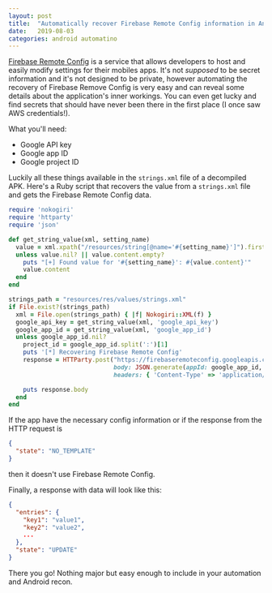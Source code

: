 ```yaml
---
layout: post
title:  "Automatically recover Firebase Remote Config information in Android apps"
date:   2019-08-03
categories: android automatino
---
```


[Firebase Remote Config](https://firebase.google.com/docs/remote-config/) is a service that allows developers to host and easily modify settings for their mobiles apps. It's not *supposed* to be secret information and it's not designed to be private, however automating the recovery of Firebase Remove Config is very easy and can reveal some details about the application's inner workings. You can even get lucky and find secrets that should have never been there in the first place (I once saw AWS credentials!).

What you'll need:

- Google API key
- Google app ID
- Google project ID

Luckily all these things available in the `strings.xml` file of a decompiled APK. Here's a Ruby script that recovers the value from a `strings.xml` file and gets the Firebase Remote Config data.

```ruby
require 'nokogiri'
require 'httparty'
require 'json'

def get_string_value(xml, setting_name)
  value = xml.xpath("/resources/string[@name='#{setting_name}']").first
  unless value.nil? || value.content.empty?
    puts "[+] Found value for '#{setting_name}': #{value.content}'"
    value.content
  end
end

strings_path = "resources/res/values/strings.xml"
if File.exist?(strings_path)
  xml = File.open(strings_path) { |f| Nokogiri::XML(f) }
  google_api_key = get_string_value(xml, 'google_api_key')
  google_app_id = get_string_value(xml, 'google_app_id')
  unless google_app_id.nil?
    project_id = google_app_id.split(':')[1]
    puts '[*] Recovering Firebase Remote Config'
    response = HTTParty.post("https://firebaseremoteconfig.googleapis.com/v1/projects/#{project_id}/namespaces/firebase:fetch?key=#{google_api_key}",
                             body: JSON.generate(appId: google_app_id, appInstanceId: 'required_but_unused_value'),
                             headers: { 'Content-Type' => 'application/json' })

    puts response.body
  end
end
```

If the app have the necessary config information or if the response from the HTTP request is

```json
{
  "state": "NO_TEMPLATE"
}
```

then it doesn't use Firebase Remote Config.

Finally, a response with data will look like this:

```json
{
  "entries": {
    "key1": "value1",
    "key2": "value2",
    ...
  },
  "state": "UPDATE"
}
```

There you go! Nothing major but easy enough to include in your automation and Android recon.
